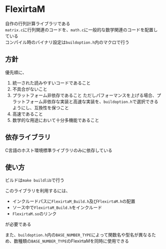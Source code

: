 # FlexirtaM  
自作の行列計算ライブラリである  
`matrix.c`に行列関連のコードを、`math.c`に一般的な数学関連のコードを配置している  
コンパイル時のバイナリ設定は`buildoption.h`内のマクロで行う  


## 方針  
優先順に、  
1. 統一された読みやすいコードであること
2. 不具合がないこと
3. プラットフォーム非依存であること
   ただしパフォーマンスを上げる場合、プラットフォーム非依存な実装と高速な実装を、`buildoption.h`で選択できるようにし、互換性を保つこと
4. 高速であること
5. 数学的な用途において十分多機能であること


## 依存ライブラリ  
C言語のホスト環境標準ライブラリのみに依存している


## 使い方  
ビルドは`make buildlib`で行う  

このライブラリを利用するには、
- インクルードパスに`FlexirtaM_Build.h`及び`FlexirtaM.h`の配置
- ソース中で`FlexirtaM_Build.h`をインクルード
- `FlexirtaM.so`のリンク  

が必要である  

また、`buildoption.h`内の`BASE_NUMBER_TYPE`によって関数名や型名が異なるため、数種類の`BASE_NUMBER_TYPE`のFlexirtaMを同時に使用できる
